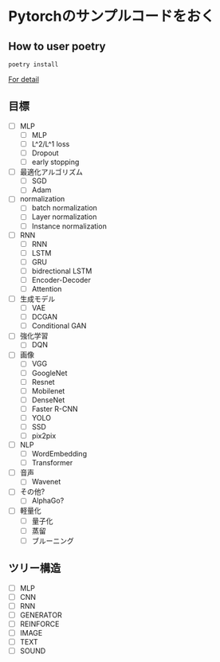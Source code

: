 # Pytorchのサンプルコードをおく

## How to user poetry

```
poetry install
```
[For detail](https://org-technology.com/posts/python-poetry.html#org8bc4a1e)

## 目標
- [ ] MLP
  - [ ] MLP
  - [ ] L^2/L^1 loss
  - [ ] Dropout
  - [ ] early stopping
- [ ] 最適化アルゴリズム
  - [ ] SGD
  - [ ] Adam
- [ ] normalization
  - [ ] batch normalization
  - [ ] Layer normalization
  - [ ] Instance normalization
- [ ] RNN
  - [ ] RNN
  - [ ] LSTM
  - [ ] GRU
  - [ ] bidrectional LSTM
  - [ ] Encoder-Decoder
  - [ ] Attention
- [ ] 生成モデル
  - [ ] VAE
  - [ ] DCGAN
  - [ ] Conditional GAN
- [ ] 強化学習
  - [ ] DQN
- [ ] 画像
  - [ ] VGG
  - [ ] GoogleNet
  - [ ] Resnet
  - [ ] Mobilenet
  - [ ] DenseNet
  - [ ] Faster R-CNN
  - [ ] YOLO
  - [ ] SSD
  - [ ] pix2pix
- [ ] NLP
  - [ ] WordEmbedding
  - [ ] Transformer
- [ ] 音声
  - [ ] Wavenet
- [ ] その他?
  - [ ] AlphaGo?
- [ ] 軽量化
  - [ ] 量子化
  - [ ] 蒸留
  - [ ] ブルーニング

## ツリー構造
- [ ] MLP
- [ ] CNN
- [ ] RNN
- [ ] GENERATOR
- [ ] REINFORCE
- [ ] IMAGE
- [ ] TEXT
- [ ] SOUND
